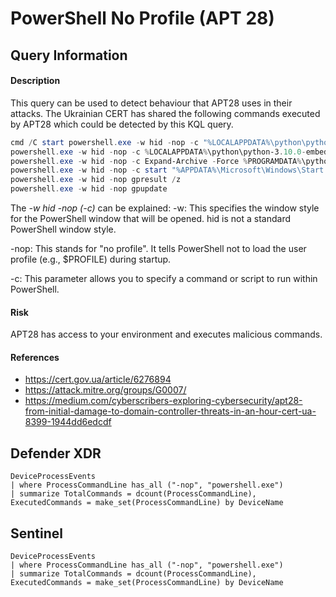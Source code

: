 # PowerShell No Profile (APT 28)

## Query Information

#### Description
This query can be used to detect behaviour that APT28 uses in their attacks. The Ukrainian CERT has shared the following commands executed by APT28 which could be detected by this KQL query. 

```PowerShell
cmd /C start powershell.exe -w hid -nop -c "%LOCALAPPDATA%\python\python-3.10.0-embed-amd64\python.exe %LOCALAPPDATA%\python\python-3.10.0-embed-amd64\Client.py"
powershell.exe -w hid -nop -c %LOCALAPPDATA%\python\python-3.10.0-embed-amd64\python.exe %LOCALAPPDATA%\python\python-3.10.0-embed-amd64\Client.py
powershell.exe -w hid -nop -c Expand-Archive -Force %PROGRAMDATA%\python.zip %PROGRAMDATA%\python
powershell.exe -w hid -nop -c start "%APPDATA%\Microsoft\Windows\Start Menu\Programs\Startup\SystemUpdate.lnk"
powershell.exe -w hid -nop gpresult /z
powershell.exe -w hid -nop gpupdate
```

The *-w hid -nop (-c)* can be explained:
-w: This specifies the window style for the PowerShell window that will be opened. hid is not a standard PowerShell window style.

-nop: This stands for "no profile". It tells PowerShell not to load the user profile (e.g., $PROFILE) during startup.

-c: This parameter allows you to specify a command or script to run within PowerShell.

#### Risk
APT28 has access to your environment and executes malicious commands.

#### References
- https://cert.gov.ua/article/6276894
- https://attack.mitre.org/groups/G0007/
- https://medium.com/cyberscribers-exploring-cybersecurity/apt28-from-initial-damage-to-domain-controller-threats-in-an-hour-cert-ua-8399-1944dd6edcdf

## Defender XDR
```KQL
DeviceProcessEvents
| where ProcessCommandLine has_all ("-nop", "powershell.exe")
| summarize TotalCommands = dcount(ProcessCommandLine), ExecutedCommands = make_set(ProcessCommandLine) by DeviceName
```
## Sentinel
```KQL
DeviceProcessEvents
| where ProcessCommandLine has_all ("-nop", "powershell.exe")
| summarize TotalCommands = dcount(ProcessCommandLine), ExecutedCommands = make_set(ProcessCommandLine) by DeviceName
```
